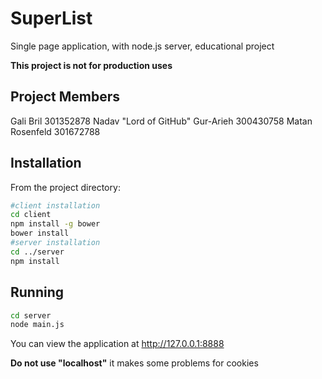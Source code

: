 # SuperList
Single page application, with node.js server, educational project

**This project is not for production uses**

##  Project Members
Gali Bril 301352878
Nadav "Lord of GitHub" Gur-Arieh 300430758
Matan Rosenfeld 301672788

## Installation
From the project directory:
```bash
#client installation
cd client
npm install -g bower
bower install
#server installation
cd ../server
npm install
```
## Running
```bash
cd server
node main.js
```
You can view the application at http://127.0.0.1:8888

**Do not use "localhost"** it makes some problems for cookies